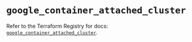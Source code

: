 # `google_container_attached_cluster`

Refer to the Terraform Registry for docs: [`google_container_attached_cluster`](https://registry.terraform.io/providers/hashicorp/google/6.14.0/docs/resources/container_attached_cluster).
